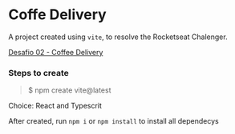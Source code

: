 # Coffe Delivery

A project created using `vite`, to resolve the Rocketseat Chalenger.

[Desafio 02 - Coffee Delivery](https://efficient-sloth-d85.notion.site/Desafio-02-Coffee-Delivery-30e42a21fdb44b09a85244fc2c3dbdf9#d2d70ac72bc84764b36523fd884ddb41)

### Steps to create

> $ npm create vite@latest

Choice: React and Typescrit

After created, run `npm i` or `npm install` to install all dependecys
